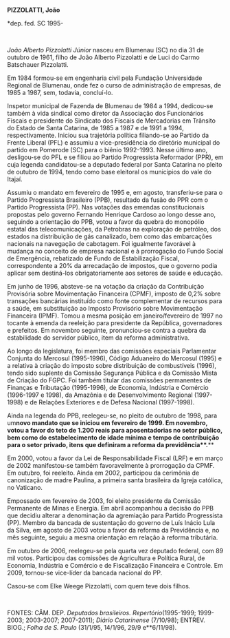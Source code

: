 **PIZZOLATTI, João**

\*dep. fed. SC 1995-

 

*João Alberto Pizzolatti Júnior* nasceu em Blumenau (SC) no dia 31 de
outubro de 1961, filho de João Alberto Pizzolatti e de Luci do Carmo
Batschauer Pizzolatti.

Em 1984 formou-se em engenharia civil pela Fundação Universidade
Regional de Blumenau, onde fez o curso de administração de empresas, de
1985 a 1987, sem, todavia, concluí-lo.

Inspetor municipal de Fazenda de Blumenau de 1984 a 1994, dedicou-se
também à vida sindical como diretor da Associação dos Funcionários
Fiscais e presidente do Sindicato dos Fiscais de Mercadorias em Trânsito
do Estado de Santa Catarina, de 1985 a 1987 e de 1991 a 1994,
respectivamente. Iniciou sua trajetória política filiando-se ao Partido
da Frente Liberal (PFL) e assumiu a vice-presidência do diretório
municipal do partido em Pomerode (SC) para o biênio 1992-1993. Nesse
último ano, desligou-se do PFL e se filiou ao Partido Progressista
Reformador (PPR), em cuja legenda candidatou-se a deputado federal por
Santa Catarina no pleito de outubro de 1994, tendo como base eleitoral
os municípios do vale do Itajaí.

Assumiu o mandato em fevereiro de 1995 e, em agosto, transferiu-se para
o Partido Progressista Brasileiro (PPB), resultado da fusão do PPR com o
Partido Progressista (PP). Nas votações das emendas constitucionais
propostas pelo governo Fernando Henrique Cardoso ao longo desse ano,
seguindo a orientação do PPB, votou a favor da quebra do monopólio
estatal das telecomunicações, da Petrobras na exploração de petróleo,
dos estados na distribuição de gás canalizado, bem como das embarcações
nacionais na navegação de cabotagem. Foi igualmente favorável à mudança
no conceito de empresa nacional e à prorrogação do Fundo Social de
Emergência, rebatizado de Fundo de Estabilização Fiscal, correspondente
a 20% da arrecadação de impostos, que o governo podia aplicar sem
destiná-los obrigatoriamente aos setores de saúde e educação.

Em junho de 1996, absteve-se na votação da criação da Contribuição
Provisória sobre Movimentação Financeira (CPMF), imposto de 0,2% sobre
transações bancárias instituído como fonte complementar de recursos para
a saúde, em substituição ao Imposto Provisório sobre Movimentação
Financeira (IPMF). Tomou a mesma posição em janeiro/fevereiro de 1997 no
tocante à emenda da reeleição para presidente da República, governadores
e prefeitos. Em novembro seguinte, pronunciou-se contra a quebra da
estabilidade do servidor público, item da reforma administrativa.

Ao longo da legislatura, foi membro das comissões especiais Parlamentar
Conjunta do Mercosul (1995-1996), Código Aduaneiro do Mercosul (1995) e
a relativa à criação do imposto sobre distribuição de combustíveis
(1996), tendo sido suplente da Comissão Segurança Pública e da Comissão
Mista de Criação do FGPC. Foi também titular das comissões permanentes
de Finanças e Tributação (1995-1996), de Economia, Indústria e Comércio
(1996-1997 e 1998), da Amazônia e de Desenvolvimento Regional
(1997-1998) e de Relações Exteriores e de Defesa Nacional (1997-1998).

Ainda na legenda do PPB, reelegeu-se, no pleito de outubro de 1998, para
um****novo mandato que se iniciou em fevereiro de 1999. Em novembro,
votou a favor do teto de 1.200 reais para aposentadorias no setor
público, bem como do estabelecimento de idade mínima e tempo de
contribuição para o setor privado, itens que definiram a reforma da
previdência**.******

Em 2000, votou a favor da Lei de Responsabilidade Fiscal (LRF) e em
março de 2002 manifestou-se também favoravelmente à prorrogação da CPMF.
Em outubro, foi reeleito. Ainda em 2002, participou da cerimônia de
canonização de madre Paulina, a primeira santa brasileira da Igreja
católica, no Vaticano.

Empossado em fevereiro de 2003, foi eleito presidente da Comissão
Permanente de Minas e Energia. Em abril acompanhou a decisão do PPB que
decidiu alterar a denominação da agremiação para Partido Progressista
(PP). Membro da bancada de sustentação do governo de Luís Inácio Lula da
Silva, em agosto de 2003 votou a favor da reforma da Previdência e, no
mês seguinte, seguiu a mesma orientação em relação à reforma tributária.

Em outubro de 2006, reelegeu-se pela quarta vez deputado federal, com 89
mil votos. Participou das comissões de Agricultura e Política Rural, de
Economia, Indústria e Comércio e de Fiscalização Financeira e Controle.
Em 2009, tornou-se vice-líder da bancada nacional do PP.

Casou-se com Elke Weege Pizzolatti, com quem teve dois filhos.

 

FONTES: CÂM. DEP. *Deputados brasileiros. Repertório*(1995-1999;
1999-2003; 2003-2007; 2007-2011); *Diário Catarinense* (7/10/98);
ENTREV. BIOG.; *Folha de S. Paulo* (31/1/95, 14/1/96, 29/9 e**6/11/98).

 
